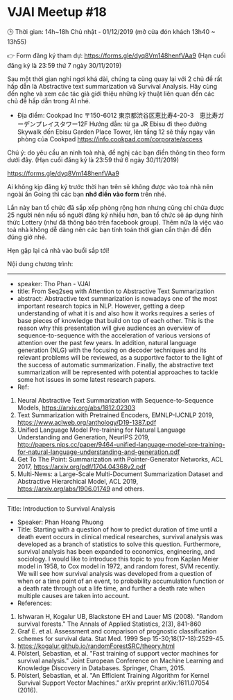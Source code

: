 # VJAI Meetup #18
:clock3: Thời gian: 14h~18h Chủ nhật - 01/12/2019 (mở cửa đón khách 13h40 ~ 13h55)

:point_right: Form đăng ký tham dự: https://forms.gle/dyq8Vm148henfVAa9
(Hạn cuối đăng ký là 23:59 thứ 7 ngày 30/11/2019)

Sau một thời gian nghỉ ngơi khá dài, chúng ta cùng quay lại với 2 chủ đề rất hấp dẫn là Abstractive text summarization và Survival Analysis. Hãy cùng đến nghe và xem các tác giả giới thiệu những kỹ thuật liên quan đến các chủ đề hấp dẫn trong AI nhé.

- Địa điểm: Cookpad Inc
〒150-6012 東京都渋谷区恵比寿4-20-3　恵比寿ガーデンプレイスタワー12F
Hướng dẫn: từ ga JR Ebisu đi theo đường Skywalk đến Ebisu Garden Place Tower, lên tầng 12 sẽ thấy ngay văn phòng của Cookpad
https://info.cookpad.com/corporate/access

Chú ý: do yêu cầu an ninh toà nhà, đề nghị các bạn điền thông tin theo form dưới đây. (Hạn cuối đăng ký là 23:59 thứ 6 ngày 30/11/2019)


https://forms.gle/dyq8Vm148henfVAa9

Ai không kịp đăng ký trước thời hạn trên sẽ không được vào toà nhà nên ngoài ấn Going thì các bạn **nhớ điền vào form** trên nhé.

Lần này ban tổ chức đã sắp xếp phòng rộng hơn nhưng cũng chỉ chứa được 25 người nên nếu số người đăng ký nhiều hơn, ban tổ chức sẽ áp dụng hình thức Lottery (như đã thông báo trên facebook group). Thêm nữa là việc vào toà nhà không dễ dàng nên các bạn tính toán thời gian cẩn thận để đến đúng giờ nhé.

Hẹn gặp lại cả nhà vào buổi sắp tới!

Nội dung chương trình:

---
- speaker: Tho Phan - VJAI
- title:  From Seq2seq with Attention to Abstractive Text Summarization
- abstract: Abstractive text summarization is nowadays one of the most important research topics in NLP. However, getting a deep understanding of what it is and also how it works requires a series of base pieces of knowledge that build on top of each other. This is the reason why this presentation will give audiences an overview of sequence-to-sequence with the acceleration of various versions of attention over the past few years. In addition, natural language generation (NLG) with the focusing on decoder techniques and its relevant problems will be reviewed, as a supportive factor to the light of the success of automatic summarization. Finally, the abstractive text summarization will be represented with potential approaches to tackle some hot issues in some latest research papers.
- Ref:
1. Neural Abstractive Text Summarization with Sequence-to-Sequence Models, https://arxiv.org/abs/1812.02303
2. Text Summarization with Pretrained Encoders, EMNLP-IJCNLP 2019, https://www.aclweb.org/anthology/D19-1387.pdf
3. Unified Language Model Pre-training for Natural Language Understanding and Generation, NeurIPS 2019, http://papers.nips.cc/paper/9464-unified-language-model-pre-training-for-natural-language-understanding-and-generation.pdf
4. Get To The Point: Summarization with Pointer-Generator Networks, ACL 2017, https://arxiv.org/pdf/1704.04368v2.pdf
5. Multi-News: a Large-Scale Multi-Document Summarization Dataset and Abstractive Hierarchical Model, ACL 2019, https://arxiv.org/abs/1906.01749
and others.
---
Title: Introduction to Survival Analysis
- Speaker: Phan Hoang Phuong
- Title: Starting with a question of how to predict duration of time until a death event occurs in clinical medical researches, survival analysis was developed as a branch of statistics to solve this question. Furthermore, survival analysis has been expanded to economics, engineering, and sociology. I would like to introduce this topic to you from Kaplan Meier model in 1958, to Cox model in 1972, and random forest, SVM recently. We will see how survival analysis was developed from a question of when or a time point of an event, to probability accumulation function or a death rate through out a life time, and further a death rate when multiple causes are taken into account.
- References:
1. Ishwaran H, Kogalur UB, Blackstone EH and Lauer MS (2008). "Random survival forests." The Annals of Applied Statistics, 2(3), 841-860
2. Graf E. et al. Assessment and comparison of prognostic classification schemes for survival data. Stat Med. 1999 Sep 15-30;18(17-18):2529-45.
3. https://kogalur.github.io/randomForestSRC/theory.html
4. Pölsterl, Sebastian, et al. "Fast training of support vector machines for survival analysis." Joint European Conference on Machine Learning and Knowledge Discovery in Databases. Springer, Cham, 2015.
5. Pölsterl, Sebastian, et al. "An Efficient Training Algorithm for Kernel Survival Support Vector Machines." arXiv preprint
arXiv:1611.07054 (2016).
